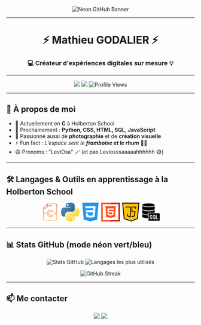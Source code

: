 <p align="center">
  <img src="https://github.com/Mathieu7483/Aiko78-Photgraphy/blob/main/img/neonglowpulsating-ezgif.com-speed.gif" width="1000" alt="Neon GitHub Banner"/>
</p>

---

<h1 align="center">⚡ Mathieu GODALIER ⚡</h1>
<h3 align="center">💻 Créateur d'expériences digitales sur mesure 💡</h3>

---

<p align="center">
  <img src="https://img.shields.io/badge/GitHub-Profile-00ffcc?logo=github&style=for-the-badge&logoColor=black" />
  <img src="https://img.shields.io/badge/Open%20Source-Projects-00ffaa?style=for-the-badge&logo=opensourceinitiative&logoColor=black" />
  <img src="https://komarev.com/ghpvc/?username=Mathieu7483&style=for-the-badge&color=00ccff" alt="Profile Views" />
</p>

---

## 🧩 À propos de moi
- 🔭 Actuellement en **C** à Holberton School  
- 🌱 Prochainement : **Python, CSS, HTML, SQL, JavaScript**  
- 📸 Passionné aussi de **photographie** et de **création visuelle**  
- ⚡ Fun fact : *L’espace sent le **framboise et le rhum*** 🍇🥃  
- 😄 Pronoms : "LeviOsa" 🪄 (et pas Leviosssaaaaahhhhhh 😅)  

---

## 🛠️ Langages & Outils en apprentissage à la Holberton School
<div align="center">
  <img src="https://github.com/Mathieu7483/Aiko78-Photgraphy/blob/main/img/c-.png" width="50" alt="C"/>
  <img src="https://github.com/Mathieu7483/Aiko78-Photgraphy/blob/main/img/python.png" width="50" alt="Python"/>
  <img src="https://github.com/Mathieu7483/Aiko78-Photgraphy/blob/main/img/css-3.png" width="50" alt="CSS"/>
  <img src="https://github.com/Mathieu7483/Aiko78-Photgraphy/blob/main/img/html.png" width="50" alt="HTML"/>
  <img src="https://github.com/Mathieu7483/Aiko78-Photgraphy/blob/main/img/javascript.png" width="50" alt="JavaScript"/>
  <img src="https://github.com/Mathieu7483/Aiko78-Photgraphy/blob/main/img/serveur-sql.png" width="50" alt="SQL"/>
</div>

---

## 📊 Stats GitHub (mode néon vert/bleu)
<p align="center">
  <img src="https://github-readme-stats.vercel.app/api?username=Mathieu7483&show_icons=true&count_private=true&hide_border=true&title_color=00ffcc&text_color=00ffaa&icon_color=00ccff&bg_color=000000" width="495" height="195" alt="Stats GitHub"/>
  <img src="https://github-readme-stats.vercel.app/api/top-langs/?username=Mathieu7483&layout=compact&hide_border=true&title_color=00ffcc&text_color=00ffaa&bg_color=000000" width="495" height="195" alt="Langages les plus utilisés"/>
</p>

<p align="center">
  <img src="https://github-readme-streak-stats.herokuapp.com/?user=Mathieu7483&hide_border=true&background=000000&ring=00ffcc&fire=00ffaa&currStreakLabel=00ffcc&sideNums=00ffaa&currStreakNum=00ccff&sideLabels=00ffcc&dates=00ffaa" width="700" alt="GitHub Streak"/>
</p>

---

## 📫 Me contacter
<p align="center">
  <a href="mailto:mathieu.godalier@orange.fr"><img src="https://img.shields.io/badge/Email-00ccff?style=for-the-badge&logo=gmail&logoColor=black" /></a>
  <a href="https://www.linkedin.com/in/mathieu-godalier-93031729a/"><img src="https://img.shields.io/badge/LinkedIn-00ffaa?style=for-the-badge&logo=linkedin&logoColor=black" /></a>
</p>
